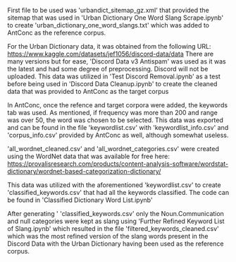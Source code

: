 First file to be used was 'urbandict_sitemap_gz.xml' that provided the sitemap that was used in 'Urban Dictionary One Word Slang Scrape.ipynb' to create 'urban_dictionary_one_word_slangs.txt' which was added to AntConc as the reference corpus. 

For the Urban Dictionary data, it was obtained from the following URL: https://www.kaggle.com/datasets/jef1056/discord-data/data
There are many versions but for ease, 'Discord Data v3 Antispam' was used as it was the latest and had some degree of preprocessing. Discord will not be uploaded.
This data was utilized in 'Test Discord Removal.ipynb' as a test before being used in 'Discord Data Cleanup.ipynb' to create the cleaned data that was provided to AntConc as the target corpus

In AntConc, once the refence and target corpora were added, the keywords tab was used. As mentioned, if frequency was more than 200 and range was over 50, the word was chosen to be selected. This data was exported and can be found in the file 'keywordlist.csv' with 'keywordlist_info.csv' and 'corpus_info.csv' provided by AntConc as well, although somewhat useless. 

'all_wordnet_cleaned.csv' and 'all_wordnet_categories.csv' were created using the WordNet data that was available for free here: https://provalisresearch.com/products/content-analysis-software/wordstat-dictionary/wordnet-based-categorization-dictionary/

This data was utilized with the aforementioned 'keywordlist.csv' to create 'classified_keywords.csv' that had all the keywords classified. The code can be found in 'Classified Dictionary Word List.ipynb'

After generating ' 'classified_keywords.csv' only the Noun.Communication and null categories were kept as slang using 'Further Refined Keyword List of Slang.ipynb' which resulted in the file 'filtered_keywords_cleaned.csv' which was the most refined version of the slang words present in the Discord Data with the Urban Dictionary having been used as the reference corpus. 
